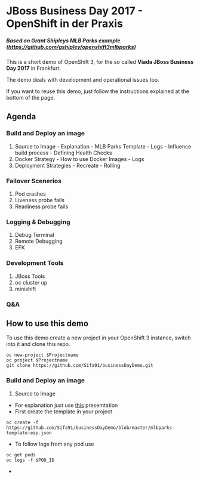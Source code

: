 # JBoss Business Day 2017 - OpenShift in der Praxis
##### Based on Grant Shipleys MLB Parks example (https://github.com/gshipley/openshift3mlbparks)

This is a short demo of OpenShift 3, for the so called <b>Viada JBoss Business Day 2017</b> in Frankfurt.

The demo deals with development and operational issues too.

 If you want to reuse this demo, just follow the instructions explained at the bottom of the page.    
## Agenda
### Build and Deploy an image
  1. Source to Image
    - Explanation
    - MLB Parks Template
    - Logs
    - Influence build process
    - Defining Health Checks
  2. Docker Strategy
    - How to use Docker Images
    - Logs
  3. Deployment Strategies
    - Recreate
    - Rolling

### Failover Scenerios
  1. Pod crashes
  2. Liveness probe fails
  3. Readiness probe fails

### Logging & Debugging
  1. Debug Terminal
  2. Remote Debugging
  3. EFK

### Development Tools
  1. JBoss Tools
  2. oc cluster up
  3. minishift

### Q&A

## How to use this demo
To use this demo create a new project in your OpenShift 3 instance, switch into it and clone this repo.
```
oc new-project $Projectname
oc project $Projectname
git clone https://github.com/Sifa91/businessDayDemo.git
```
### Build and Deploy an image
1. Source to Image
  - For explanation just use [this][aa426728] presemtation
  - First create the template in your project
  ```
  oc create -f https://github.com/Sifa91/businessDayDemo/blob/master/mlbparks-template-eap.json
  ```
  - To follow logs from any pod use
```
oc get pods
oc logs -f $POD_ID
```
  -

  [aa426728]: https://github.com/Sifa91/businessDayDemo/blob/master/misc/source-to-image.pdf "Source to Image"
